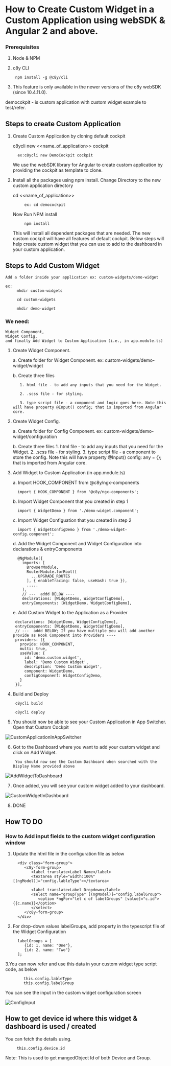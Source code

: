 # How to Create Custom Widget in a Custom Application using webSDK & Angular 2 and above.

### Prerequisites

1. Node & NPM
2. c8y CLI
   
        npm install -g @c8y/cli
   
3. This feature is only available in the newer versions of the c8y webSDK (since 10.4.11.0).

democokpit - is custom application with custom widget example to test/refer.

## Steps to create Custom Application

1. Create Custom Application by cloning default cockpit
   
   c8ycli new <<name_of_application>> cockpit
   
         ex:c8ycli new DemoCockpit cockpit
   
   We use the webSDK library for Angular to create custom application by providing the cockpit as template to clone.
   
2. Install all the packages using npm install. Change Directory to the new custom application directory
    
      cd <<name_of_application>>
      
            ex: cd democockpit
    
    Now Run NPM install
    
            npm install
      
   This will install all dependent packages that are needed.
   The new custom cockpit will have all features of default cockpit. Below steps will help create custom widget that you can use
   to add to the dashboard in your custom application.

## Steps to Add Custom Widget
  
    Add a folder inside your application ex: custom-widgets/demo-widget
    
    ex: 
         mkdir custom-widgets
         
         cd custom-widgets
         
         mkdir demo-widget
    
### We need: 
    Widget Component, 
    Widget Config, 
    and finally Add Widget to Custom Application (i.e., in app.module.ts)

1. Create Widget Component.
    
    a. Create folder for Widget Component.
       ex: custom-widgets/demo-widget/widget
       
    b. Create three files
    
          1. html file - to add any inputs that you need for the Widget.
    
          2. .scss file - for styling.
          
          3. type script file - a component and logic goes here. Note this will have property @Input() config; that is imported from Angular core.

2. Create Widget Config.

    a. Create folder for Config Component.
       ex: custom-widgets/demo-widget/configuration
       
    b. Create three files
          1. html file - to add any inputs that you need for the Widget.
          2. .scss file - for styling.
          3. type script file - a component to store the config. Note this will have property @Input() config: any = {}; that is imported from Angular core.
          
3. Add Widget to Custom Application (in app.module.ts)

   a. Import HOOK_COMPONENT from @c8y/ngx-components
   
         import { HOOK_COMPONENT } from '@c8y/ngx-components';
   
   b. Import Widget Component that you created in step 1
   
         import { WidgetDemo } from './demo-widget.component';
   
   c. Import Widget Configuation that you created in step 2
   
         import { WidgetConfigDemo } from './demo-widget-config.component';
    
    d. Add the Widget Component and Widget Configuration into declarations & entryComponents
    
         @NgModule({
           imports: [
             BrowserModule,
             RouterModule.forRoot([
               ...UPGRADE_ROUTES
             ], { enableTracing: false, useHash: true }),
             .....
           ],
           // ---  addd BELOW ----
           declarations: [WidgetDemo, WidgetConfigDemo],
           entryComponents: [WidgetDemo, WidgetConfigDemo],
           
    e. Add Custom Widget to the Application as a Provider
    
        declarations: [WidgetDemo, WidgetConfigDemo],      
        entryComponents: [WidgetDemo, WidgetConfigDemo],
        // ---  addd BELOW; If you have multiple you will add another provide as Hook Component into Providers ----
        providers: [{
          provide: HOOK_COMPONENT,                         
          multi: true,
          useValue: {
            id: 'demo.custom.widget',                        
            label: 'Demo Custom Widget',
            description: 'Demo Custom Widget',
            component: WidgetDemo,                         
            configComponent: WidgetConfigDemo,
          }
        }],
 
 4. Build and Deploy
      
         c8ycli build
      
         c8ycli deploy
 
 5. You should now be able to see your Custom Application in App Switcher. Open that Custom Cockpit
 
 ![CustomApplicationInAppSwitcher](pics/CustomApplicationInAppSwitcher.PNG)
 
 6. Got to the Dashboard where you want to add your custom widget and click on Add Widget.
 
         You should now see the Custom Dashboard when searched with the Display Name provided above
         
![AddWidgetToDashboard](pics/AddWidgetToDashboard.PNG)

 7. Once added, you will see your custom widget added to your dashboard.
         
![CustomWidgetInDashboard](pics/CustomWidgetInDashboard.PNG)

 8. DONE


## How TO DO

### How to Add input fields to the custom widget configuration window

   1. Update the html file in the configuration file as below
         
            <div class="form-group">
               <c8y-form-group>
                  <label translate>Label Name</label>
                  <textarea style="width:100%" [(ngModel)]="config.lableType"></textarea>
                  
                  <label translate>Label Dropdown</label>
                  <select name="groupType" [(ngModel)]="config.labelGroup">
                     <option *ngFor="let c of labelGroups" [value]="c.id">{{c.name}}</option>
                  </select>
               </c8y-form-group>
            </div>
            
   2. For drop-down values labelGroups, add property in the typescript file of the Widget Configuration
   
            labelGroups = [
               {id: 1, name: "One"},
               {id: 2, name: "Two"}
            ];
   
   3.You can now refer and use this data in your custom widget type script code, as below
   
            this.config.lableType
            this.config.labelGroup

   You can see the input in the custom widget configuration screen
   
![ConfigInput](pics/ConfigInput.PNG)

## How to get device id where this widget & dashboard is used / created

   You can fetch the details using.
      
         this.config.device.id
         
   Note: This is used to get mangedObject Id of both Device and Group.
